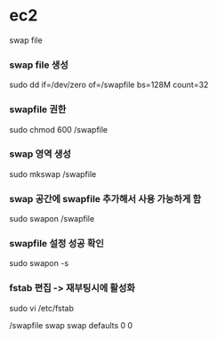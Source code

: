 # ec2
swap file
### swap file 생성
sudo dd if=/dev/zero of=/swapfile bs=128M count=32
### swapfile 권한
sudo chmod 600 /swapfile
### swap 영역 생성
sudo mkswap /swapfile
### swap 공간에 swapfile 추가해서 사용 가능하게 함
sudo swapon /swapfile
### swapfile 설정 성공 확인
sudo swapon -s
### fstab 편집 -> 재부팅시에 활성화
sudo vi /etc/fstab

/swapfile swap swap defaults 0 0
